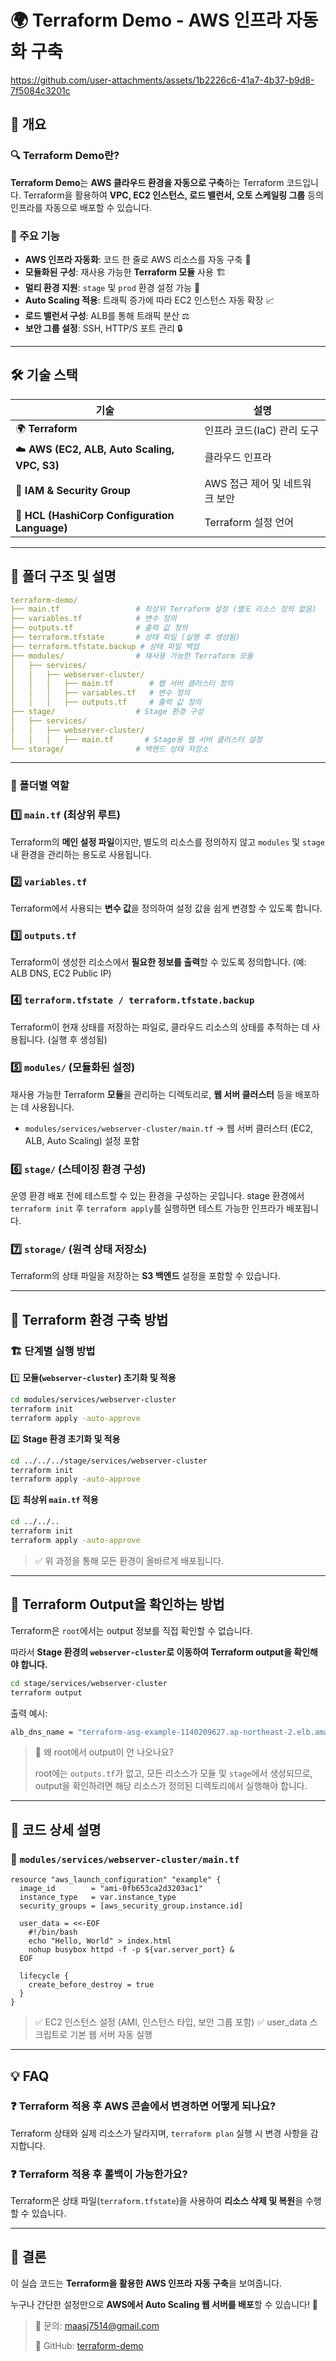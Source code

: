 # 🌍 Terraform Demo - AWS 인프라 자동화 구축

https://github.com/user-attachments/assets/1b2226c6-41a7-4b37-b9d8-7f5084c3201c

## 📌 개요

### 🔍 Terraform Demo란?

**Terraform Demo**는 **AWS 클라우드 환경을 자동으로 구축**하는 Terraform 코드입니다.
Terraform을 활용하여 **VPC, EC2 인스턴스, 로드 밸런서, 오토 스케일링 그룹** 등의 인프라를 자동으로 배포할 수 있습니다.

### 🎯 주요 기능

- **AWS 인프라 자동화**: 코드 한 줄로 AWS 리소스를 자동 구축 🚀
- **모듈화된 구성**: 재사용 가능한 **Terraform 모듈** 사용 🏗️
- **멀티 환경 지원**: `stage` 및 `prod` 환경 설정 가능 🏢
- **Auto Scaling 적용**: 트래픽 증가에 따라 EC2 인스턴스 자동 확장 📈
- **로드 밸런서 구성**: ALB를 통해 트래픽 분산 ⚖️
- **보안 그룹 설정**: SSH, HTTP/S 포트 관리 🔒

---

## 🛠️ 기술 스택

| 기술 | 설명 |
| --- | --- |
| 🌍 **Terraform** | 인프라 코드(IaC) 관리 도구 |
| ☁️ **AWS (EC2, ALB, Auto Scaling, VPC, S3)** | 클라우드 인프라 |
| 🔐 **IAM & Security Group** | AWS 접근 제어 및 네트워크 보안 |
| 📜 **HCL (HashiCorp Configuration Language)** | Terraform 설정 언어 |

---

## 📂 폴더 구조 및 설명

```yaml
terraform-demo/
├── main.tf                 # 최상위 Terraform 설정 (별도 리소스 정의 없음)
├── variables.tf            # 변수 정의
├── outputs.tf              # 출력 값 정의
├── terraform.tfstate       # 상태 파일 (실행 후 생성됨)
├── terraform.tfstate.backup # 상태 파일 백업
├── modules/                # 재사용 가능한 Terraform 모듈
│   ├── services/
│   │   ├── webserver-cluster/
│   │   │   ├── main.tf        # 웹 서버 클러스터 정의
│   │   │   ├── variables.tf   # 변수 정의
│   │   │   ├── outputs.tf     # 출력 값 정의
├── stage/                  # Stage 환경 구성
│   ├── services/
│   │   ├── webserver-cluster/
│   │   │   ├── main.tf       # Stage용 웹 서버 클러스터 설정
└── storage/                # 백엔드 상태 저장소
```

---

### 📌 폴더별 역할

### **1️⃣ `main.tf` (최상위 루트)**

Terraform의 **메인 설정 파일**이지만, 별도의 리소스를 정의하지 않고 `modules` 및 `stage` 내 환경을 관리하는 용도로 사용됩니다.

### **2️⃣ `variables.tf`**

Terraform에서 사용되는 **변수 값**을 정의하여 설정 값을 쉽게 변경할 수 있도록 합니다.

### **3️⃣ `outputs.tf`**

Terraform이 생성한 리소스에서 **필요한 정보를 출력**할 수 있도록 정의합니다. (예: ALB DNS, EC2 Public IP)

### **4️⃣ `terraform.tfstate / terraform.tfstate.backup`**

Terraform이 현재 상태를 저장하는 파일로, 클라우드 리소스의 상태를 추적하는 데 사용됩니다. (실행 후 생성됨)

### **5️⃣ `modules/` (모듈화된 설정)**

재사용 가능한 Terraform **모듈**을 관리하는 디렉토리로, **웹 서버 클러스터** 등을 배포하는 데 사용됩니다.

- `modules/services/webserver-cluster/main.tf` → 웹 서버 클러스터 (EC2, ALB, Auto Scaling) 설정 포함

### **6️⃣ `stage/` (스테이징 환경 구성)**

운영 환경 배포 전에 테스트할 수 있는 환경을 구성하는 곳입니다. stage 환경에서 `terraform init` 후 `terraform apply`를 실행하면 테스트 가능한 인프라가 배포됩니다.

### **7️⃣ `storage/` (원격 상태 저장소)**

Terraform의 상태 파일을 저장하는 **S3 백엔드** 설정을 포함할 수 있습니다.

---

## 🚀 Terraform 환경 구축 방법

### 🏗️ 단계별 실행 방법

1️⃣ **모듈(`webserver-cluster`) 초기화 및 적용**

```bash
cd modules/services/webserver-cluster
terraform init
terraform apply -auto-approve
```

2️⃣ **Stage 환경 초기화 및 적용**

```bash
cd ../../../stage/services/webserver-cluster
terraform init
terraform apply -auto-approve
```

3️⃣ **최상위 `main.tf` 적용**

```bash
cd ../../..
terraform init
terraform apply -auto-approve
```

> ✅ 위 과정을 통해 모든 환경이 올바르게 배포됩니다.
> 

---

## 🔎 Terraform Output을 확인하는 방법

Terraform은 `root`에서는 output 정보를 직접 확인할 수 없습니다.

따라서 **Stage 환경의 `webserver-cluster`로 이동하여 Terraform output을 확인해야 합니다.**

```bash
cd stage/services/webserver-cluster
terraform output
```

출력 예시:

```bash
alb_dns_name = "terraform-asg-example-1140209627.ap-northeast-2.elb.amazonaws.com"
```

> 📌 왜 root에서 output이 안 나오나요?
> 
> 
> root에는 `outputs.tf`가 없고, 모든 리소스가 모듈 및 `stage`에서 생성되므로, output을 확인하려면 해당 리소스가 정의된 디렉토리에서 실행해야 합니다.
> 

---

## 🔎 코드 상세 설명

### 📌 `modules/services/webserver-cluster/main.tf`

```hcl
resource "aws_launch_configuration" "example" {
  image_id        = "ami-0fb653ca2d3203ac1"
  instance_type   = var.instance_type
  security_groups = [aws_security_group.instance.id]

  user_data = <<-EOF
    #!/bin/bash
    echo "Hello, World" > index.html
    nohup busybox httpd -f -p ${var.server_port} &
  EOF

  lifecycle {
    create_before_destroy = true
  }
}
```

> ✅ EC2 인스턴스 설정 (AMI, 인스턴스 타입, 보안 그룹 포함)
✅ user_data 스크립트로 기본 웹 서버 자동 실행
> 

---

## 💡 FAQ

### ❓ Terraform 적용 후 AWS 콘솔에서 변경하면 어떻게 되나요?

Terraform 상태와 실제 리소스가 달라지며, `terraform plan` 실행 시 변경 사항을 감지합니다.

### ❓ Terraform 적용 후 롤백이 가능한가요?

Terraform은 상태 파일(`terraform.tfstate`)을 사용하여 **리소스 삭제 및 복원**을 수행할 수 있습니다.

---

## 🎉 결론

이 실습 코드는 **Terraform을 활용한 AWS 인프라 자동 구축**을 보여줍니다.

누구나 간단한 설정만으로 **AWS에서 Auto Scaling 웹 서버를 배포**할 수 있습니다! 🚀

> 📩 문의: maasj7514@gmail.com
> 
> 
> 📂 GitHub: [terraform-demo](https://github.com/MASEOKJAE/terraform-demo)
>
